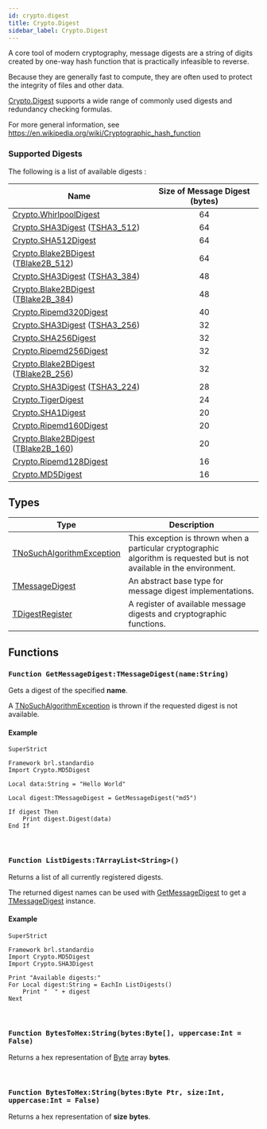 ```yaml
---
id: crypto.digest
title: Crypto.Digest
sidebar_label: Crypto.Digest
---
```



A core tool of modern cryptography, message digests are a string of digits created by one-way hash function that is practically infeasible to reverse.

Because they are generally fast to compute, they are often used to protect the integrity of files and other data.

[Crypto.Digest](../crypto/crypto_digest.md) supports a wide range of commonly used digests and redundancy checking formulas.

For more general information, see <https://en.wikipedia.org/wiki/Cryptographic_hash_function>

### Supported Digests

The following is a list of available digests :

| Name | Size of Message Digest (bytes) |
|---|:---:|
| [Crypto.WhirlpoolDigest](../crypto/crypto_whirlpooldigest.md)           | 64 |
| [Crypto.SHA3Digest](../crypto/crypto_sha3digest.md) ([TSHA3_512])  | 64 |
| [Crypto.SHA512Digest](../crypto/crypto_sha512digest.md)              | 64 |
| [Crypto.Blake2BDigest](../crypto/crypto_blake2bdigest.md) ([TBlake2B_512])  | 64 |
| [Crypto.SHA3Digest](../crypto/crypto_sha3digest.md) ([TSHA3_384])  | 48 |
| [Crypto.Blake2BDigest](../crypto/crypto_blake2bdigest.md) ([TBlake2B_384])  | 48 |
| [Crypto.Ripemd320Digest](../crypto/crypto_ripemd320digest.md)           | 40 |
| [Crypto.SHA3Digest](../crypto/crypto_sha3digest.md) ([TSHA3_256])  | 32 |
| [Crypto.SHA256Digest](../crypto/crypto_sha256digest.md)              | 32 |
| [Crypto.Ripemd256Digest](../crypto/crypto_ripemd256digest.md)           | 32 |
| [Crypto.Blake2BDigest](../crypto/crypto_blake2bdigest.md) ([TBlake2B_256])  | 32 |
| [Crypto.SHA3Digest](../crypto/crypto_sha3digest.md) ([TSHA3_224])  | 28 |
| [Crypto.TigerDigest](../crypto/crypto_tigerdigest.md)               | 24 |
| [Crypto.SHA1Digest](../crypto/crypto_sha1digest.md)                | 20 |
| [Crypto.Ripemd160Digest](../crypto/crypto_ripemd160digest.md)           | 20 |
| [Crypto.Blake2BDigest](../crypto/crypto_blake2bdigest.md) ([TBlake2B_160])  | 20 |
| [Crypto.Ripemd128Digest](../crypto/crypto_ripemd128digest.md)           | 16 |
| [Crypto.MD5Digest](../crypto/crypto_md5digest.md)                 | 16 |

[TSHA3_512]: ../crypto.sha3digest/tsha3_512
[TSHA3_384]: ../crypto.sha3digest/tsha3_384
[TSHA3_256]: ../crypto.sha3digest/tsha3_256
[TSHA3_224]: ../crypto.sha3digest/tsha3_224
[TBlake2B_512]: ../crypto.blake2bdigest/tblake2b_512
[TBlake2B_384]: ../crypto.blake2bdigest/tblake2b_384
[TBlake2B_256]: ../crypto.blake2bdigest/tblake2b_256
[TBlake2B_160]: ../crypto.blake2bdigest/tblake2b_160


## Types
| Type | Description |
|---|---|
| [TNoSuchAlgorithmException](../../crypto/crypto.digest/tnosuchalgorithmexception) | This exception is thrown when a particular cryptographic algorithm is requested but is not available in the environment. |
| [TMessageDigest](../../crypto/crypto.digest/tmessagedigest) | An abstract base type for message digest implementations. |
| [TDigestRegister](../../crypto/crypto.digest/tdigestregister) | A register of available message digests and cryptographic functions. |

## Functions

### `Function GetMessageDigest:TMessageDigest(name:String)`

Gets a digest of the specified <b>name</b>.

A [TNoSuchAlgorithmException](../../crypto/crypto.digest/tnosuchalgorithmexception) is thrown if the requested digest is not available.


#### Example
```blitzmax
SuperStrict

Framework brl.standardio
Import Crypto.MD5Digest

Local data:String = "Hello World"

Local digest:TMessageDigest = GetMessageDigest("md5")

If digest Then
	Print digest.Digest(data)
End If
```
<br/>

### `Function ListDigests:TArrayList<String>()`

Returns a list of all currently registered digests.

The returned digest names can be used with [GetMessageDigest](../../crypto/crypto.digest/#function-getmessagedigesttmessagedigestnamestring) to get a [TMessageDigest](../../crypto/crypto.digest/tmessagedigest) instance.


#### Example
```blitzmax
SuperStrict

Framework brl.standardio
Import Crypto.MD5Digest
Import Crypto.SHA3Digest

Print "Available digests:"
For Local digest:String = EachIn ListDigests()
	Print "  " + digest
Next
```
<br/>

### `Function BytesToHex:String(bytes:Byte[], uppercase:Int = False)`

Returns a hex representation of [Byte](../../brl/brl.blitz/#byte) array <b>bytes</b>.

<br/>

### `Function BytesToHex:String(bytes:Byte Ptr, size:Int, uppercase:Int = False)`

Returns a hex representation of <b>size</b> <b>bytes</b>.

<br/>

